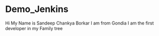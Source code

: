 # Demo_Jenkins
Hi My Name is Sandeep Chankya Borkar
I am from Gondia 
I am the first developer in my Family tree
